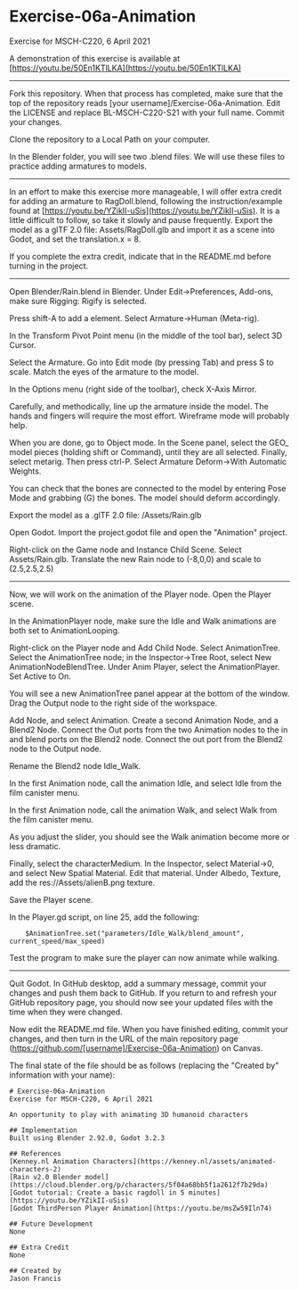 # Exercise-06a-Animation
Exercise for MSCH-C220, 6 April 2021

A demonstration of this exercise is available at [https://youtu.be/50En1KTlLKA](https://youtu.be/50En1KTlLKA)

---

Fork this repository. When that process has completed, make sure that the top of the repository reads [your username]/Exercise-06a-Animation. Edit the LICENSE and replace BL-MSCH-C220-S21 with your full name. Commit your changes.

Clone the repository to a Local Path on your computer.

In the Blender folder, you will see two .blend files. We will use these files to practice adding armatures to models.

---

In an effort to make this exercise more manageable, I will offer extra credit for adding an armature to RagDoll.blend, following the instruction/example found at [https://youtu.be/YZikII-uSis](https://youtu.be/YZikII-uSis). It is a little difficult to follow, so take it slowly and pause frequently. Export the model as a glTF 2.0 file: Assets/RagDoll.glb and import it as a scene into Godot, and set the translation.x = 8.

If you complete the extra credit, indicate that in the README.md before turning in the project.

---

Open Blender/Rain.blend in Blender. Under Edit->Preferences, Add-ons, make sure Rigging: Rigify is selected.

Press shift-A to add a element. Select Armature->Human (Meta-rig).

In the Transform Pivot Point menu (in the middle of the tool bar), select 3D Cursor.

Select the Armature. Go into Edit mode (by pressing Tab) and press S to scale. Match the eyes of the armature to the model.

In the Options menu (right side of the toolbar), check X-Axis Mirror.

Carefully, and methodically, line up the armature inside the model. The hands and fingers will require the most effort. Wireframe mode will probably help.

When you are done, go to Object mode. In the Scene panel, select the GEO_ model pieces (holding shift or Command), until they are all selected. Finally, select metarig. Then press ctrl-P. Select Armature Deform->With Automatic Weights.

You can check that the bones are connected to the model by entering Pose Mode and grabbing (G) the bones. The model should deform accordingly.

Export the model as a .glTF 2.0 file: /Assets/Rain.glb

Open Godot. Import the project.godot file and open the "Animation" project.

Right-click on the Game node and Instance Child Scene. Select Assets/Rain.glb. Translate the new Rain node to (-8,0,0) and scale to (2.5,2.5,2.5)

---

Now, we will work on the animation of the Player node. Open the Player scene.

In the AnimationPlayer node, make sure the Idle and Walk animations are both set to AnimationLooping.

Right-click on the Player node and Add Child Node. Select AnimationTree. Select the AnimationTree node; in the Inspector->Tree Root, select New AnimationNodeBlendTree. Under Anim Player, select the AnimationPlayer. Set Active to On.

You will see a new AnimationTree panel appear at the bottom of the window. Drag the Output node to the right side of the workspace.

Add Node, and select Animation. Create a second Animation Node, and a Blend2 Node. Connect the Out ports from the two Animation nodes to the in and blend ports on the Blend2 node. Connect the out port from the Blend2 node to the Output node.

Rename the Blend2 node Idle_Walk.

In the first Animation node, call the animation Idle, and select Idle from the film canister menu.

In the first Animation node, call the animation Walk, and select Walk from the film canister menu.

As you adjust the slider, you should see the Walk animation become more or less dramatic.

Finally, select the characterMedium. In the Inspector, select Material->0, and select New Spatial Material. Edit that material. Under Albedo, Texture, add the res://Assets/alienB.png texture.

Save the Player scene.

In the Player.gd script, on line 25, add the following:

```
	$AnimationTree.set("parameters/Idle_Walk/blend_amount", current_speed/max_speed) 
```

Test the program to make sure the player can now animate while walking.

---

Quit Godot. In GitHub desktop, add a summary message, commit your changes and push them back to GitHub. If you return to and refresh your GitHub repository page, you should now see your updated files with the time when they were changed.

Now edit the README.md file. When you have finished editing, commit your changes, and then turn in the URL of the main repository page (https://github.com/[username]/Exercise-06a-Animation) on Canvas.

The final state of the file should be as follows (replacing the "Created by" information with your name):
```
# Exercise-06a-Animation
Exercise for MSCH-C220, 6 April 2021

An opportunity to play with animating 3D humanoid characters

## Implementation
Built using Blender 2.92.0, Godot 3.2.3

## References
[Kenney.nl Animation Characters](https://kenney.nl/assets/animated-characters-2)
[Rain v2.0 Blender model](https://cloud.blender.org/p/characters/5f04a68bb5f1a2612f7b29da)
[Godot tutorial: Create a basic ragdoll in 5 minutes](https://youtu.be/YZikII-uSis)
[Godot ThirdPerson Player Animation](https://youtu.be/msZw59Iln74)

## Future Development
None

## Extra Credit
None

## Created by 
Jason Francis
```
